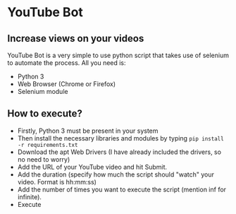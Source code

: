 # YouTube Bot
## Increase views on your videos
YouTube Bot is a very simple to use python script that takes use of selenium to automate the process. All you need is:
- Python 3
- Web Browser (Chrome or Firefox)
- Selenium module
## How to execute?
- Firstly, Python 3 must be present in your system
- Then install the necessary libraries and modules by typing `pip install -r requirements.txt`
- Download the apt Web Drivers (I have already included the drivers, so no need to worry)
- Add the URL of your YouTube video and hit Submit.
- Add the duration (specify how much the script should "watch" your video. Format is hh:mm:ss)
- Add the number of times you want to execute the script (mention inf for infinite).
- Execute
